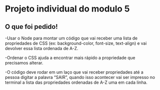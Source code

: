 # Projeto individual do modulo 5 <br>
## O que foi pedido!
-Usar o Node para montar um código que vai receber uma lista de propriedades de CSS (ex: background-color, font-size, text-align) e vai devolver essa lista ordenada de A-Z.

-Ordenar o CSS ajuda a encontrar mais rápido a propriedade que precisamos alterar.

-O código deve rodar em um laço que vai receber propriedades até a pessoa digitar a palavra “SAIR”, quando isso acontecer vai ser impresso no terminal a lista das propriedades ordenadas de A-Z uma em cada linha.
